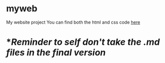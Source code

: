 # myweb
My website project
 You can find both the html and css code [here](./md/info-tree.md)
# **Reminder to self don't take the .md files in the final version*
